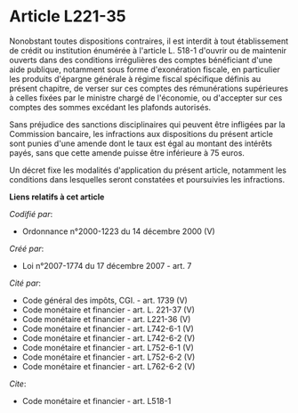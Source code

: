 # Article L221-35

Nonobstant toutes dispositions contraires, il est interdit à tout établissement de crédit ou institution énumérée à l'article
L. 518-1 d'ouvrir ou de maintenir ouverts dans des conditions irrégulières des comptes bénéficiant d'une aide publique,
notamment sous forme d'exonération fiscale, en particulier les produits d'épargne générale à régime fiscal spécifique définis
au présent chapitre, de verser sur ces comptes des rémunérations supérieures à celles fixées par le ministre chargé de
l'économie, ou d'accepter sur ces comptes des sommes excédant les plafonds autorisés. 

Sans préjudice des sanctions disciplinaires qui peuvent être infligées par la Commission bancaire, les infractions aux
dispositions du présent article sont punies d'une amende dont le taux est égal au montant des intérêts payés, sans que cette
amende puisse être inférieure à 75 euros. 

Un décret fixe les modalités d'application du présent article, notamment les conditions dans lesquelles seront constatées et
poursuivies les infractions.

**Liens relatifs à cet article**

_Codifié par_:

  - Ordonnance n°2000-1223 du 14 décembre 2000 (V)

_Créé par_:

  - Loi n°2007-1774 du 17 décembre 2007 - art. 7

_Cité par_:

  - Code général des impôts, CGI. - art. 1739 (V)
  - Code monétaire et financier - art. L. 221-37 (V)
  - Code monétaire et financier - art. L221-36 (V)
  - Code monétaire et financier - art. L742-6-1 (V)
  - Code monétaire et financier - art. L742-6-2 (V)
  - Code monétaire et financier - art. L752-6-1 (V)
  - Code monétaire et financier - art. L752-6-2 (V)
  - Code monétaire et financier - art. L762-6-2 (V)

_Cite_:

  - Code monétaire et financier - art. L518-1
